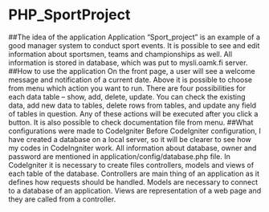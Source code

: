 ﻿# PHP_SportProject
 ##The idea of the application
Application “Sport_project” is an example of a good manager system to conduct sport events. It is possible to see and edit information about sportsmen, teams and championships as well. All information is stored in database, which was put to mysli.oamk.fi server. 
##How to use the application
On the front page, a user will see a welcome message and notification of a current date.
Above it is possible to choose from menu which action you want to run. There are four possibilities for each data table – show, add, delete, update. You can check the existing data, add new data to tables, delete rows from tables, and update any field of tables in question. Any of these actions will be executed after you click a button. 
It is also possible to check documentation file from menu.
##What configurations were made to CodeIgniter
Before CodeIgniter configuration, I have created a database on a local server, so it will be clearer to see how my codes in CodeIngniter work. All information about database, owner and password are mentioned in application/config/database.php file. 
In CodeIgniter it is necessary to create files controllers, models and views of each table of the database. Controllers are main thing of an application as it defines how requests should be handled. Models are necessary to connect to a database of an application. Views are representation of a web page and they are called from a controller. 

